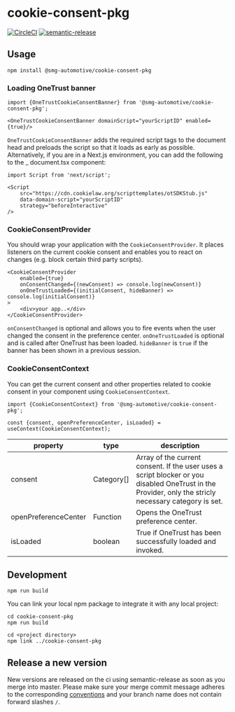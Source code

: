 # cookie-consent-pkg

[![CircleCI](https://circleci.com/gh/smg-automotive/cookie-consent-pkg/tree/main.svg?style=svg&circle-token=c183f151fea3c74453cf8dd962d31e115906a300)](https://circleci.com/gh/smg-automotive/cookie-consent-pkg/tree/main)
[![semantic-release](https://img.shields.io/badge/%20%20%F0%9F%93%A6%F0%9F%9A%80-semantic--release-e10079.svg)](https://github.com/semantic-release/semantic-release)

## Usage

```
npm install @smg-automotive/cookie-consent-pkg
```

### Loading OneTrust banner

````tsx
import {OneTrustCookieConsentBanner} from '@smg-automotive/cookie-consent-pkg';

<OneTrustCookieConsentBanner domainScript="yourScriptID" enabled={true}/>
````

`OneTrustCookieConsentBanner` adds the required script tags to the document head and preloads the script so that it
loads as early as possible. Alternatively, if you are in a Next.js environment, you can add the following to the _
document.tsx component:

````tsx
import Script from 'next/script';

<Script
    src="https://cdn.cookielaw.org/scripttemplates/otSDKStub.js"
    data-domain-script="yourScriptID"
    strategy="beforeInteractive"
/>
````

### CookieConsentProvider

You should wrap your application with the `CookieConsentProvider`. It places listeners on the current cookie consent and
enables you to react on changes (e.g. block certain third party scripts).

```tsx
<CookieConsentProvider
    enabled={true}
    onConsentChanged={(newConsent) => console.log(newConsent)}
    onOneTrustLoaded={(initialConsent, hideBanner) => console.log(initialConsent)}
>
    <div>your app..</div>
</CookieConsentProvider>
```

`onConsentChanged` is optional and allows you to fire events when the user changed the consent in the preference center.
`onOneTrustLoaded` is optional and is called after OneTrust has been loaded. `hideBanner` is `true` if the banner has
been shown in a previous session.

### CookieConsentContext

You can get the current consent and other properties related to cookie consent in your component
using `CookieConsentContext`.

````tsx
import {CookieConsentContext} from '@smg-automotive/cookie-consent-pkg';

const {consent, openPreferenceCenter, isLoaded} = useContext(CookieConsentContext);
````

| property             | type       | description                                                                                                                                           |
|----------------------|------------|-------------------------------------------------------------------------------------------------------------------------------------------------------|
| consent              | Category[] | Array of the current consent. If the user uses a script blocker or you disabled OneTrust in the Provider, only the stricly necessary category is set. |
| openPreferenceCenter | Function   | Opens the OneTrust preference center.                                                                                                                 |
| isLoaded             | boolean    | True if OneTrust has been successfully loaded and invoked.                                                                                            |

## Development

```
npm run build
```

You can link your local npm package to integrate it with any local project:

```
cd cookie-consent-pkg
npm run build

cd <project directory>
npm link ../cookie-consent-pkg
```

## Release a new version

New versions are released on the ci using semantic-release as soon as you merge into master. Please
make sure your merge commit message adheres to the
corresponding [conventions](https://www.conventionalcommits.org/en/v1.0.0/) and your branch name does not contain
forward slashes `/`.
